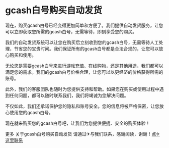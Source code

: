 # gcash白号购买自动发货

现在，购买gcash白号已经变得更加简单和方便了。我们提供自动发货服务，让您可以立即获取您所需的gcash白号，无需等待，即刻享受您的购买。

我们的自动发货系统可以让您在购买后立刻收到您的gcash白号，无需等待人工处理，节省您的宝贵时间。我们保证所有的gcash白号都是合法合规的，让您可以放心购买和使用。

无论您是需要gcash白号来进行游戏充值、在线购物，还是其他用途，我们都可以满足您的需求。我们的gcash白号价格合理，让您可以以更经济的价格获得所需的账号。

此外，我们的客服团队也随时为您提供支持和帮助。如果您在购买或使用过程中遇到任何问题，都可以随时联系我们，我们将竭诚为您解决问题。

不仅如此，我们还承诺保护您的隐私和账号安全。您的信息将被严格保密，让您放心使用您的gcash白号。

现在就来购买您的gcash白号吧，让我们为您提供便捷、安全的购买体验！

更多 关于gcash白号购买自动发货 请通过✈与我们联系，感谢阅读，谢谢！[点✈这里联系](https://ww.k02.cc)